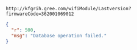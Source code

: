`http://kfgrih.gree.com/wifiModule/Lastversion?firmwareCode=362001069012`

```json
{
  "r": 500,
  "msg": "Database operation failed."
}
```